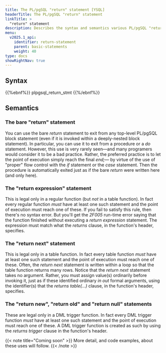 ```yaml
---
title: The PL/pgSQL "return" statement [YSQL]
headerTitle: The PL/pgSQL "return" statement
linkTitle: >
  "return" statement
description: Describes the syntax and semantics various PL/pgSQL "return" statement variants[YSQL].
menu:
  v2025.1_api:
    identifier: return-statement
    parent: basic-statements
    weight: 40
type: docs
showRightNav: true
---
```


## Syntax

{{%ebnf%}}
  plpgsql_return_stmt
{{%/ebnf%}}

## Semantics

### The bare "return" statement

You can use the bare _return_ statement to exit from any top-level PL/pgSQL block statement (even if it is invoked within a deeply-nested block statement). In particular, you can use it to exit from a procedure or a _do_ statement. However, this use is very rarely seen—and many programers would consider it to be a bad practice. Rather, the preferred practice is to let the point of execution simply reach the final _end;_— by virtue of the use of "proper" flow control with the _if_ statement or the _case_ statement. Then the procedure is automatically exited just as if the bare _return_ were written here (and only here).

### The "return expression" statement

This is legal only in a regular function (but _not_ in a table function). In fact every regular function _must_ have at least one such statement and the point of execution must reach one of these. If you fail to satisfy this rule, then there's no syntax error. But you'll get the _2F005_ run-time error saying that the function finished without executing a _return expression_ statement. The expression must match what the _returns_ clause, in the function's header, specifies.

### The "return next" statement

This is legal only in a table function. In fact every table function _must_ have at least one such statement and the point of execution must reach one of these. Often, the _return next_ statement is written within a loop so that the table function returns many rows. Notice that the _return next_ statement takes no argument. Rather, you must assign value(s) ordinarily before invoking it, just as if these identified ordinary _in out_ formal arguments, using the identifier(s) that the _returns table(...)_ clause, in the function's header, specifies.

### The "return new", "return old" and "return null" statements

These are legal only in a DML trigger function. In fact every DML trigger function _must_ have at least one such statement and the point of execution must reach one of these. A DML trigger function is created as such by using the _returns trigger_ clause in the function's header.

<!--- _to_do_ --->
{{< note title="Coming soon" >}}
More detail, and code examples, about these uses will follow.
{{< /note >}}
